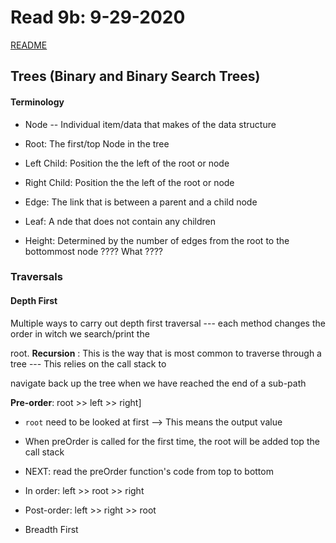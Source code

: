 # Read 9b: 9-29-2020

[README](/README.md)

## Trees (Binary and Binary Search Trees)

#### Terminology

- Node -- Individual item/data that makes of the data structure

- Root: The first/top Node in the tree

- Left Child: Position the the left of the root or node

- Right Child: Position the the left of the root or node

- Edge: The link that is between a parent and a child node

- Leaf: A nde that does not contain any children

- Height: Determined by the number of edges from the root to the bottommost node ???? What ????

### Traversals

#### Depth First

Multiple ways to carry out depth first traversal --- each method changes the order in witch we search/print the

root. **Recursion** : This is the way that is most common to traverse through a tree --- This relies on the call stack to

navigate back up the tree when we have reached the end of a sub-path

**Pre-order**: root >> left >> right]

- `root` need to be looked at first --> This means the output value

- When preOrder is called for the first time, the root will be added top the call stack

- NEXT: read the preOrder function's code from top to bottom

- In order: left >> root >> right

- Post-order: left >> right >> root

- Breadth First
